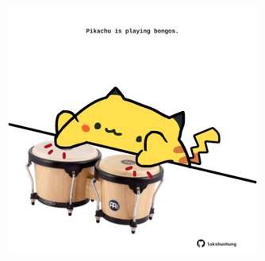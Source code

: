 <!-- built at 10/02/2023, 13:05:42 UTC -->
<p align="center">
  <img width="500" height="500" src="./ReadmeImage.svg">
</p>
